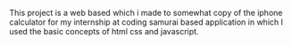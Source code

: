 This project is a web based which i made to somewhat copy of the iphone calculator for my internship at coding samurai based application in which I used the basic concepts of html css and javascript.

